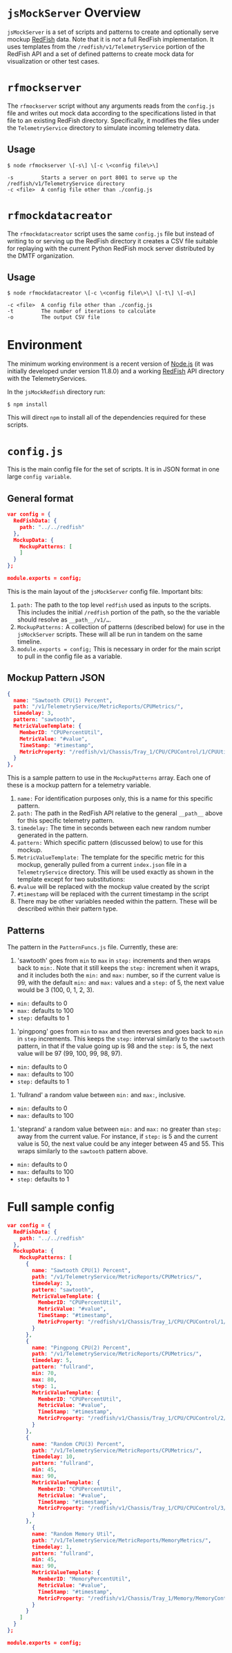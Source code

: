 # `jsMockServer` Overview

`jsMockServer` is a set of scripts and patterns to create and optionally serve mockup [RedFish][RedFish] data. Note that it is *not* a full RedFish implementation. It uses templates from the `/redfish/v1/TelemetryService` portion of the RedFish API and a set of defined patterns to create mock data for visualization or other test cases.

# `rfmockserver`

The `rfmockserver` script without any arguments reads from the `config.js` file and writes out mock data according to the specifications listed in that file to an existing RedFish directory. Specifically, it modifies the files under the `TelemetryService` directory to simulate incoming telemetry data.

## Usage

```
$ node rfmockserver \[-s\] \[-c \<config file\>\]

-s         Starts a server on port 8001 to serve up the /redfish/v1/TelemetryService directory
-c <file>  A config file other than ./config.js
```

# `rfmockdatacreator`

The `rfmockdatacreator` script uses the same `config.js` file but instead of writing to or serving up the RedFish directory it creates a CSV file suitable for replaying with the current Python RedFish mock server distributed by the DMTF organization.

## Usage

```
$ node rfmockdatacreator \[-c \<config file\>\] \[-t\] \[-o\]

-c <file>  A config file other than ./config.js
-t         The number of iterations to calculate
-o         The output CSV file
```

# Environment

The minimum working environment is a recent version of [Node.js][NodeJS] (it was initially developed under version 11.8.0) and a working [RedFish][RedFish] API directory with the TelemetryServices.

In the `jsMockRedfish` directory run:

```
$ npm install
```

This will direct `npm` to install all of the dependencies required for these scripts. 

# `config.js`

This is the main config file for the set of scripts. It is in JSON format in one large `config variable`.

## General format

```json
var config = {
  RedFishData: {
    path: "../../redfish"
  },
  MockupData: {
    MockupPatterns: [
    ]
  }
};

module.exports = config;
```

This is the main layout of the `jsMockServer` config file. Important bits:

1. `path:` The path to the top level `redfish` used as inputs to the scripts. This includes the initial `/redfish` portion of the path, so the the variable should resolve as `__path__/v1/…`.
1. `MockupPatterns:` A collection of patterns (described below) for use in the `jsMockServer` scripts. These will all be run in tandem on the same timeline.
1. `module.exports = config;` This is necessary in order for the main script to pull in the config file as a variable.

## Mockup Pattern JSON

```JSON
{
  name: "Sawtooth CPU(1) Percent",
  path: "/v1/TelemetryService/MetricReports/CPUMetrics/",
  timedelay: 3,
  pattern: "sawtooth",
  MetricValueTemplate: {
    MemberID: "CPUPercentUtil",
    MetricValue: "#value",
    TimeStamp: "#timestamp",
    MetricProperty: "/redfish/v1/Chassis/Tray_1/CPU/CPUControl/1/CPUUtil"
  }
},
```

This is a sample pattern to use in the `MockupPatterns` array. Each one of these is a mockup pattern for a telemetry variable.

1. `name:` For identification purposes only, this is a name for this specific pattern.
1. `path:` The path in the RedFish API relative to the general `__path__` above for this specific telemetry pattern.
1. `timedelay:` The time in seconds between each new random number generated in the pattern.
1. `pattern:` Which specific pattern (discussed below) to use for this mockup.
1. `MetricValueTemplate:` The template for the specific metric for this mockup, generally pulled from a current `index.json` file in a `TelemetryService` directory. This will be used exactly as shown in the template except for two substitutions:
  1. `#value` will be replaced with the mockup value created by the script
  1. `#timestamp` will be replaced with the current timestamp in the script
1. There may be other variables needed within the pattern. These will be described within their pattern type.

## Patterns

The pattern in the `PatternFuncs.js` file. Currently, these are:

1. 'sawtooth' goes from `min` to `max` in `step:` increments and then wraps back to `min:`. Note that it still keeps the `step:` increment when it wraps, and it includes both the `min:` and `max:` number, so if the current value is 99, with the default `min:` and `max:` values and a `step:` of 5, the next value would be 3 (100, 0, 1, 2, 3).
  * `min:` defaults to 0
  * `max:` defaults to 100
  * `step:` defaults to 1
1. 'pingpong' goes from `min` to `max` and then reverses and goes back to `min` in `step` increments. This keeps the `step:` interval similarly to the `sawtooth` pattern, in that if the value going up is 98 and the `step:` is 5, the next value will be 97 (99, 100, 99, 98, 97).
  * `min:` defaults to 0
  * `max:` defaults to 100
  * `step:` defaults to 1
1. 'fullrand' a random value between `min:` and `max:`, inclusive.
  * `min:` defaults to 0
  * `max:` defaults to 100
1. 'steprand' a random value between `min:` and `max:` no greater than `step:` away from the current value. For instance, if `step:` is 5 and the current value is 50, the next value could be any integer between 45 and 55. This wraps similarly to the `sawtooth` pattern above.
  * `min:` defaults to 0
  * `max:` defaults to 100
  * `step:` defaults to 1

# Full sample config

```JSON
var config = {
  RedFishData: {
    path: "../../redfish"
  },
  MockupData: {
    MockupPatterns: [
      {
        name: "Sawtooth CPU(1) Percent",
        path: "/v1/TelemetryService/MetricReports/CPUMetrics/",
        timedelay: 3,
        pattern: "sawtooth",
        MetricValueTemplate: {
          MemberID: "CPUPercentUtil",
          MetricValue: "#value",
          TimeStamp: "#timestamp",
          MetricProperty: "/redfish/v1/Chassis/Tray_1/CPU/CPUControl/1/CPUUtil"
        }
      },
      {
        name: "Pingpong CPU(2) Percent",
        path: "/v1/TelemetryService/MetricReports/CPUMetrics/",
        timedelay: 5,
        pattern: "fullrand",
        min: 70,
        max: 80,
        step: 1,
        MetricValueTemplate: {
          MemberID: "CPUPercentUtil",
          MetricValue: "#value",
          TimeStamp: "#timestamp",
          MetricProperty: "/redfish/v1/Chassis/Tray_1/CPU/CPUControl/2/CPUUtil"
        }
      },
      {
        name: "Random CPU(3) Percent",
        path: "/v1/TelemetryService/MetricReports/CPUMetrics/",
        timedelay: 10,
        pattern: "fullrand",
        min: 45,
        max: 90,
        MetricValueTemplate: {
          MemberID: "CPUPercentUtil",
          MetricValue: "#value",
          TimeStamp: "#timestamp",
          MetricProperty: "/redfish/v1/Chassis/Tray_1/CPU/CPUControl/3/CPUUtil"
        }
      },
		{
        name: "Random Memory Util",
        path: "/v1/TelemetryService/MetricReports/MemoryMetrics/",
        timedelay: 1,
        pattern: "fullrand",
        min: 45,
        max: 90,
        MetricValueTemplate: {
          MemberID: "MemoryPercentUtil",
          MetricValue: "#value",
          TimeStamp: "#timestamp",
          MetricProperty: "/redfish/v1/Chassis/Tray_1/Memory/MemoryControl/1/MemoryUtil"
        }
	  }
    ]
  }
};

module.exports = config;
```
[RedFish]: https://www.dmtf.org/standards/redfish
[NodeJS]: https://nodejs.org/en/
